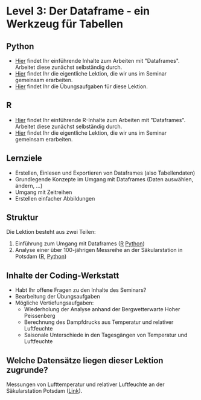 # Level 3: Der Dataframe - ein Werkzeug für Tabellen

## Python

- [Hier](python/dataframes-intro.html) findet Ihr einführende Inhalte zum Arbeiten mit "Dataframes". Arbeitet diese zunächst selbständig durch.
- [Hier](python/dataframes-lesson.html) findet Ihr die eigentliche Lektion, die wir uns im Seminar gemeinsam erarbeiten.
- [Hier](python/exercises03.html) findet Ihr die Übungsaufgaben für diese Lektion.

## R

- [Hier](R/Dataframes.html) findet Ihr einführende R-Inhalte zum Arbeiten mit "Dataframes". Arbeitet diese zunächst selbständig durch.
- [Hier](R/Dataframes2.html) findet Ihr die eigentliche Lektion, die wir uns im Seminar gemeinsam erarbeiten.

## Lernziele

- Erstellen, Einlesen und Exportieren von Dataframes (also Tabellendaten) 
- Grundlegende Konzepte im Umgang mit Dataframes (Daten auswählen, ändern, ...)
- Umgang mit Zeitreihen
- Erstellen einfacher Abbildungen

## Struktur

Die Lektion besteht aus zwei Teilen:

1. Einführung zum Umgang mit Dataframes ([R](R/Dataframes.html) [Python](python/dataframes-intro.html))
2. Analyse einer über 100-jährigen Messreihe an der Säkularstation in Potsdam ([R](R/Dataframes2.html), [Python](python/dataframes-lesson.html))

## Inhalte der Coding-Werkstatt
- Habt Ihr offene Fragen zu den Inhalte des Seminars?
- Bearbeitung der Übungsaufgaben
- Mögliche Vertiefungsaufgaben:
     - Wiederholung der Analyse anhand der Bergwetterwarte Hoher Peissenberg
     - Berechnung des Dampfdrucks aus Temperatur und relativer Luftfeuchte
     - Saisonale Unterschiede in den Tagesgängen von Temperatur und Luftfeuchte

## Welche Datensätze liegen dieser Lektion zugrunde?

Messungen von Lufttemperatur und relativer Luftfeuchte an der Säkularstation Potsdam ([Link](https://opendata.dwd.de/climate_environment/CDC/observations_germany/climate/hourly/air_temperature/historical/)).
